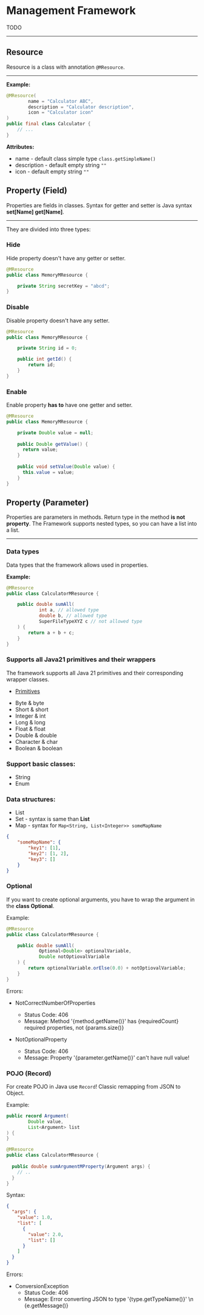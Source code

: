 # Management Framework

TODO

----------------------------------------------------------------------------

## Resource

Resource is a class with annotation ```@MResource```.

----------------------------------------------------

**Example:**

```java
@MResource(
        name = "Calculator ABC",
        description = "Calculator description",
        icon = "Calculator icon"
)
public final class Calculator {
    // ...
}
```

**Attributes:**

* name - default class simple type ```class.getSimpleName()```
* description - default empty string ```""```
* icon - default empty string ```""```

## Property (Field)

Properties are fields in classes. Syntax for getter and setter is Java syntax **set[Name] get[Name]**.

--------------------------------------------------

They are divided into three types:
### Hide
Hide property doesn't have any getter or setter.

```java
@MResource
public class MemoryMResource {

    private String secretKey = "abcd";
}
```

### Disable
Disable property doesn't have any setter.

```java
@MResource
public class MemoryMResource {

    private String id = 0;

    public int getId() {
        return id;
    }
}
```

### Enable
Enable property **has to** have one getter and setter.

```java
@MResource
public class MemoryMResource {

    private Double value = null;
    
    public Double getValue() {
      return value;
    }
    
    public void setValue(Double value) {
      this.value = value;
    }
}
```

## Property (Parameter)

Properties are parameters in methods. Return type in the method **is not property**.
The Framework supports nested types, so you can have a list into a list.

--------------------------------------

### Data types
Data types that the framework allows used in properties.

**Example:**
```java
@MResource
public class CalculatorMResource {

    public double sumAll(
            int a, // allowed type
            double b, // allowed type
            SuperFileTypeXYZ c // not allowed type
    ) {
        return a + b + c;
    }
}
```

### Supports all Java21 primitives and their wrappers
The framework supports all Java 21 primitives and their corresponding wrapper classes.

- [Primitives](docs/readme/primitives.md)

* Byte & byte
* Short & short
* Integer & int
* Long & long
* Float & float
* Double & double
* Character & char
* Boolean & boolean

### Support basic classes:
* String
* Enum

### Data structures:
* List
* Set - syntax is same than **List**
* Map - syntax for ```Map<String, List<Integer>> someMapName```
```json 
{
    "someMapName": {
        "key1": [1],
        "key2": [1, 2],
        "key3": []
    }
}
```

### Optional
If you want to create optional arguments, you have to wrap the argument in the **class Optional**.

Example:
```java
@MResource
public class CalculatorMResource {

    public double sumAll(
            Optional<Double> optionalVariable, 
            Double notOptiovalVariable
    ) {
        return optionalVariable.orElse(0.0) + notOptiovalVariable;
    }
}
```

Errors:
* NotCorrectNumberOfProperties
  * Status Code: 406
  * Message: Method '\{method.getName()}' has \{requiredCount} required properties, not \{params.size()}

* NotOptionalProperty
    * Status Code: 406
    * Message: Property '\{parameter.getName()}' can't have null value!

### POJO (Record)
For create POJO in Java use ```Record```! Classic remapping from JSON to Object.

Example:
```java
public record Argument(
        Double value,
        List<Argument> list
) {
}
```

```java
@MResource
public class CalculatorMResource {
    
  public double sumArgumentMProperty(Argument args) {
    // ..
  }
}
```

Syntax:
```json
{
  "args": {
    "value": 1.0,
    "list": [
      {
        "value": 2.0,
        "list": []
      }
    ]
  }
}
```

Errors:
* ConversionException
  * Status Code: 406
  * Message: Error converting JSON to type '\{type.getTypeName()}' \n \{e.getMessage()}
